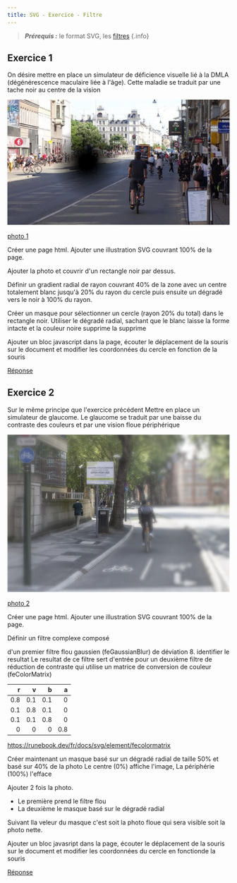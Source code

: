 ```yaml
---
title: SVG - Exercice - Filtre
---
```


> ***Prérequis :*** le format SVG, les [filtres](../)
{.info}

## Exercice 1

On désire mettre en place un simulateur de déficience visuelle lié à la DMLA (dégénérescence maculaire liée à l'âge). Cette maladie se traduit par une tache noir au centre de la vision

![](photo1.jpg)

<a href="street1.jpg" download>photo 1</a>

Créer une page html. Ajouter une illustration SVG couvrant 100% de la page.

Ajouter la photo et couvrir d'un rectangle noir par dessus.

Définir un gradient radial de rayon couvrant 40% de la zone avec un centre totalement blanc jusqu'à 20% du rayon du cercle puis ensuite un dégradé vers le noir à 100% du rayon.


Créer un masque pour sélectionner un cercle (rayon 20% du total) dans le rectangle noir. Utiliser le dégradé radial, sachant que le blanc laisse la forme intacte et la couleur noire supprime la supprime

Ajouter un bloc javascript dans la page, écouter le déplacement de la souris sur le document et modifier les coordonnées du cercle en fonction de la souris

[Réponse](reponse1)

## Exercice 2

Sur le même principe que l'exercice précédent Mettre en place un simulateur de glaucome. Le glaucome se traduit par une baisse du contraste des couleurs et par une vision floue périphérique

![](photo2.jpg)

<a href="street2.jpg" download>photo 2</a>

Créer une page html. Ajouter une illustration SVG couvrant 100% de la page.

Définir un filtre complexe composé

d'un premier filtre flou gaussien (feGaussianBlur) de déviation 8. identifier le resultat
Le resultat de ce filtre sert d'entrée pour un deuxième filtre de réduction de contraste qui utilise un matrice de conversion de couleur (feColorMatrix)

|r|v|b|a
--:|--:|--:|--:|
0.8|0.1 |0.1| 0| 0
0.1| 0.8| 0.1| 0| 0
0.1| 0.1| 0.8| 0| 0
0 | 0| 0| 0.8 | 0

https://runebook.dev/fr/docs/svg/element/fecolormatrix

Créer maintenant un masque basé sur un dégradé radial de taille 50% et basé sur 40% de la photo
Le centre (0%) affiche l'image, La périphérie (100%) l'efface

Ajouter 2 fois la photo.
- Le première prend le filtre flou
- La deuxième le masque basé sur le dégradé radial

Suivant lla veleur du masque c'est soit la photo floue qui sera visible soit la photo nette.

Ajouter un bloc javasript dans la page, écouter le déplacement de la souris sur le document et modifier les coordonnées du cercle en fonctionde la souris

[Réponse](reponse2)
